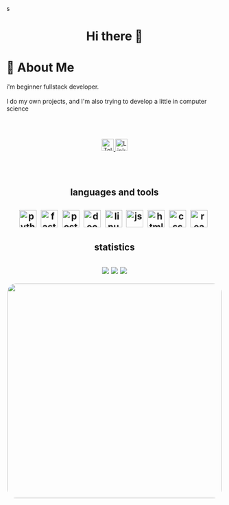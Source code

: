 s<div id="header" align="center">
<h1>Hi there 👋</h1>
</div>

# 🌟 About Me
i'm beginner fullstack developer.<br></br> 
I do my own projects, and I'm also trying to develop a little in computer science
&nbsp;


<!-- <div id="socials" align="center">
  <a href="#">Linkedin</a>
  <a href="https://t.me/Akamorii">Telegram</a>
</div> -->
<br></br> 
<div align="center">
  <a href="https://t.me/Akamorii" target="_blank">
    <img src="https://img.shields.io/badge/Telegram-%40Akamorii-blue?style=flat-square&logo=telegram" alt="Telegram" height="28"/>
  </a>
  <a href="#" target="_blank">
    <img src="https://img.shields.io/badge/LinkedIn-Profile-informational?style=flat-square&logo=linkedin" alt="LinkedIn" height="28"/>
  </a>
</div>
<br></br> 
&nbsp;



<div align="center">
  <h2>languages and tools<h2>
<img src="https://cdn.jsdelivr.net/gh/devicons/devicon@latest/icons/python/python-original.svg" title="python" width="40" height="40"/>&nbsp;
<img src="https://cdn.jsdelivr.net/gh/devicons/devicon@latest/icons/fastapi/fastapi-original.svg" title="fastapi" width="40" height="40"/>&nbsp;
<img src="https://cdn.jsdelivr.net/gh/devicons/devicon@latest/icons/postgresql/postgresql-plain.svg" title="postgresql" width="40" height="40"/>&nbsp;
<img src="https://cdn.jsdelivr.net/gh/devicons/devicon@latest/icons/docker/docker-original.svg" title="docker" width="40" height="40"/>&nbsp;
<img src="https://cdn.jsdelivr.net/gh/devicons/devicon@latest/icons/linux/linux-original.svg" title="linux" width="40" height="40"/>&nbsp;
<img src="https://cdn.jsdelivr.net/gh/devicons/devicon@latest/icons/javascript/javascript-original.svg" title="js" width="40" height="40"/>&nbsp;
<img src="https://cdn.jsdelivr.net/gh/devicons/devicon@latest/icons/html5/html5-plain.svg" title="html" width="40" height="40"/>&nbsp;
<img src="https://cdn.jsdelivr.net/gh/devicons/devicon@latest/icons/css3/css3-plain.svg" title="css" width="40" height="40"/>&nbsp;
<img src="https://cdn.jsdelivr.net/gh/devicons/devicon@latest/icons/react/react-original.svg" title="react" width="40" height="40"/>&nbsp;
</div>
    


<div align="center">
  <h2>statistics<h2>
<img src="http://github-profile-summary-cards.vercel.app/api/cards/profile-details?username=akamorii&theme=tokyonight" />
<img src="http://github-profile-summary-cards.vercel.app/api/cards/most-commit-language?username=akamorii&theme=tokyonight" />
<img src="http://github-profile-summary-cards.vercel.app/api/cards/stats?username=akamorii&theme=tokyonight" />

</div>


  

<div align="center">
  <img src="https://i.pinimg.com/1200x/a1/36/4a/a1364a778769583350f163d5089c4a4f.jpg" width="500" style="border-radius:20px"/>
</div>

